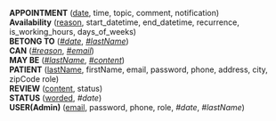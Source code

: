 **APPOINTMENT** (<ins>date</ins>, time, topic, comment, notification)<br>
**Availability** (<ins>reason</ins>, start_datetime, end_datetime, recurrence, is_working_hours, days_of_weeks)<br>
**BETONG TO** (<ins>_#date_</ins>, <ins>_#lastName_</ins>)<br>
**CAN** (<ins>_#reason_</ins>, <ins>_#email_</ins>)<br>
**MAY BE** (<ins>_#lastName_</ins>, <ins>_#content_</ins>)<br>
**PATIENT** (<ins>lastName</ins>, firstName, email, password, phone, address, city, zipCode role)<br>
**REVIEW** (<ins>content</ins>, status)<br>
**STATUS** (<ins>worded</ins>, _#date_)<br>
**USER(Admin)** (<ins>email</ins>, password, phone, role, _#date_, _#lastName_)